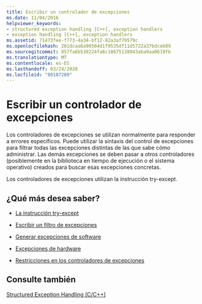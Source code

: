 ```yaml
---
title: Escribir un controlador de excepciones
ms.date: 11/04/2016
helpviewer_keywords:
- structured exception handling [C++], exception handlers
- exception handling [C++], exception handlers
ms.assetid: 71473fee-f773-4a34-bf12-82a3af79579c
ms.openlocfilehash: 201dcaa6a90584d1f9535df11d5722a37bdceb89
ms.sourcegitcommit: 857fa6b530224fa6c18675138043aba9aa0619fb
ms.translationtype: MT
ms.contentlocale: es-ES
ms.lasthandoff: 03/24/2020
ms.locfileid: "80187289"
---
```

# <a name="writing-an-exception-handler"></a>Escribir un controlador de excepciones

Los controladores de excepciones se utilizan normalmente para responder a errores específicos. Puede utilizar la sintaxis del control de excepciones para filtrar todas las excepciones distintas de las que sabe cómo administrar. Las demás excepciones se deben pasar a otros controladores (posiblemente en la biblioteca en tiempo de ejecución o el sistema operativo) creados para buscar esas excepciones concretas.

Los controladores de excepciones utilizan la instrucción try-except.

## <a name="what-do-you-want-to-know-more-about"></a>¿Qué más desea saber?

- [La instrucción try-except](../cpp/try-except-statement.md)

- [Escribir un filtro de excepciones](../cpp/writing-an-exception-filter.md)

- [Generar excepciones de software](../cpp/raising-software-exceptions.md)

- [Excepciones de hardware](../cpp/hardware-exceptions.md)

- [Restricciones en los controladores de excepciones](../cpp/restrictions-on-exception-handlers.md)

## <a name="see-also"></a>Consulte también

[Structured Exception Handling (C/C++)](../cpp/structured-exception-handling-c-cpp.md)
